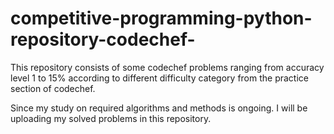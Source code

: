 # competitive-programming-python-repository-codechef-

This repository consists of some codechef problems ranging from accuracy level 1 to 15% according to different difficulty category 
from the practice section of codechef.

Since my study on required algorithms and methods is ongoing. I will be uploading my solved problems in this repository.


